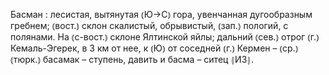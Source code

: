 ---
---

Басман
: лесистая, вытянутая ⦅Ю→С⦆ гора, увенчанная дугообразным гребнем; ⦅вост.⦆ склон скалистый, обрывистый, ⦅зап.⦆ пологий, с полянами. На ⦅с-вост.⦆ склоне Ялтинской яйлы; дальний ⦅сев.⦆ отрог ⦅г.⦆ Кемаль-Эгерек, в 3 км от нее, к ⦅Ю⦆ от соседней ⦅г.⦆ Кермен – ⦅ср.⦆ ⦅тюрк.⦆ басамак – ступень, давить и басма – ситец ⦃И3⦄.
